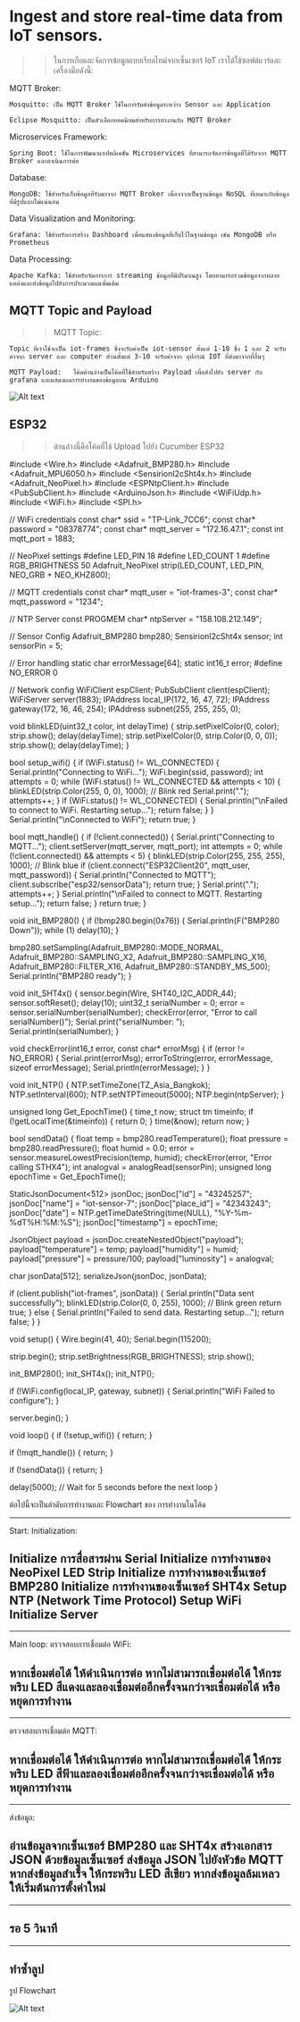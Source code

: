 # Ingest and store real-time data from IoT sensors.
>> ในการเก็บและจัดการข้อมูลแบบเรียลไทม์จากเซ็นเซอร์ IoT เราได้ใช้ซอฟต์แวร์และเครื่องมือดังนี้:

MQTT Broker:

    Mosquitto: เป็น MQTT Broker ใช้ในการรับส่งข้อมูลระหว่าง Sensor และ Application

    Eclipse Mosquitto: เป็นตัวเลือกยอดนิยมสำหรับการทำงานกับ MQTT Broker

Microservices Framework:

    Spring Boot: ใช้ในการพัฒนาแอปพลิเคชัน Microservices ที่สามารถจัดการข้อมูลที่ได้รับจาก MQTT Broker และดำเนินการต่อ

Database:

    MongoDB: ใช้สำหรับเก็บข้อมูลที่รับมาจาก MQTT Broker เนื่องจากเป็นฐานข้อมูล NoSQL ที่เหมาะกับข้อมูลที่มีรูปแบบไม่แน่นอน

Data Visualization and Monitoring:

    Grafana: ใช้สำหรับการสร้าง Dashboard เพื่อแสดงข้อมูลที่เก็บไว้ในฐานข้อมูล เช่น MongoDB หรือ Prometheus

Data Processing:

    Apache Kafka: ใช้สำหรับจัดการการ streaming ข้อมูลที่มีปริมาณสูง โดยสามารถรวมข้อมูลจากหลายแหล่งและส่งข้อมูลไปยังการประมวลผลเพิ่มเติม

## MQTT Topic and Payload
>> MQTT Topic:

    Topic ที่เราใช้จะเป็น iot-frames ซึ่งจะรับค่าเป็น iot-sensor ตั้งแต่ 1-10 ซึ่ง 1 และ 2 จะรับค่าจาก server และ computer ส่วนตั้งแต่ 3-10 จะรับค่าจาก อุปกรณ์ IOT ที่ส่งมาจากที่อื่นๆ

    MQTT Payload:   โค้ดด้านล่างเป็นโค้ดที่ใช้สำหรับสร้าง Payload เพื่อส่งไปยัง server กับ grafana และแสดงผลการทำงานของข้อมูลบน Arduino

<img title="a title" alt="Alt text" src="./image.png">

## ESP32

>> ด้านล่างนี้คือโค้ดที่ใช้ Upload ไปยัง Cucumber ESP32

#include <Wire.h>
#include <Adafruit_BMP280.h>
#include <Adafruit_MPU6050.h>
#include <SensirionI2cSht4x.h>
#include <Adafruit_NeoPixel.h>
#include <ESPNtpClient.h>
#include <PubSubClient.h>
#include <ArduinoJson.h>
#include <WiFiUdp.h>
#include <WiFi.h>
#include <SPI.h>

// WiFi credentials
const char* ssid = "TP-Link_7CC6";
const char* password = "08378774";
const char* mqtt_server = "172.16.47.1";
const int mqtt_port = 1883;

// NeoPixel settings
#define LED_PIN    18
#define LED_COUNT  1
#define RGB_BRIGHTNESS 50
Adafruit_NeoPixel strip(LED_COUNT, LED_PIN, NEO_GRB + NEO_KHZ800);

// MQTT credentials
const char* mqtt_user = "iot-frames-3";
const char* mqtt_password = "1234";

// NTP Server
const PROGMEM char* ntpServer = "158.108.212.149";

// Sensor Config
Adafruit_BMP280 bmp280;
SensirionI2cSht4x sensor;
int sensorPin = 5;

// Error handling
static char errorMessage[64];
static int16_t error;
#define NO_ERROR 0

// Network config
WiFiClient espClient;
PubSubClient client(espClient);
WiFiServer server(1883);
IPAddress local_IP(172, 16, 47, 72);
IPAddress gateway(172, 16, 46, 254);
IPAddress subnet(255, 255, 255, 0);

void blinkLED(uint32_t color, int delayTime) {
  strip.setPixelColor(0, color);
  strip.show();
  delay(delayTime);
  strip.setPixelColor(0, strip.Color(0, 0, 0));
  strip.show();
  delay(delayTime);
}

bool setup_wifi() {
  if (WiFi.status() != WL_CONNECTED) {
    Serial.println("Connecting to WiFi...");
    WiFi.begin(ssid, password);
    int attempts = 0;
    while (WiFi.status() != WL_CONNECTED && attempts < 10) {
      blinkLED(strip.Color(255, 0, 0), 1000); // Blink red
      Serial.print(".");
      attempts++;
    }
    if (WiFi.status() != WL_CONNECTED) {
      Serial.println("\nFailed to connect to WiFi. Restarting setup...");
      return false;
    }
  }
  Serial.println("\nConnected to WiFi");
  return true;
}

bool mqtt_handle() {
  if (!client.connected()) {
    Serial.print("Connecting to MQTT...");
    client.setServer(mqtt_server, mqtt_port);
    int attempts = 0;
    while (!client.connected() && attempts < 5) {
      blinkLED(strip.Color(255, 255, 255), 1000); // Blink blue
      if (client.connect("ESP32Client20", mqtt_user, mqtt_password)) {
        Serial.println("Connected to MQTT");
        client.subscribe("esp32/sensorData");
        return true;
      }
      Serial.print(".");
      attempts++;
    }
    Serial.println("\nFailed to connect to MQTT. Restarting setup...");
    return false;
  }
  return true;
}

void init_BMP280() {
  if (!bmp280.begin(0x76)) {
    Serial.println(F("BMP280 Down"));
    while (1) delay(10);
  }

  bmp280.setSampling(Adafruit_BMP280::MODE_NORMAL,
                     Adafruit_BMP280::SAMPLING_X2,
                     Adafruit_BMP280::SAMPLING_X16,
                     Adafruit_BMP280::FILTER_X16,
                     Adafruit_BMP280::STANDBY_MS_500);
  Serial.println("BMP280 ready");
}

void init_SHT4x() {
  sensor.begin(Wire, SHT40_I2C_ADDR_44);
  sensor.softReset();
  delay(10);
  uint32_t serialNumber = 0;
  error = sensor.serialNumber(serialNumber);
  checkError(error, "Error to call serialNumber()");
  Serial.print("serialNumber: ");
  Serial.println(serialNumber);
}

void checkError(int16_t error, const char* errorMsg) {
  if (error != NO_ERROR) {
    Serial.print(errorMsg);
    errorToString(error, errorMessage, sizeof errorMessage);
    Serial.println(errorMessage);
  }
}

void init_NTP() {
  NTP.setTimeZone(TZ_Asia_Bangkok);
  NTP.setInterval(600);
  NTP.setNTPTimeout(5000);
  NTP.begin(ntpServer);
}

unsigned long Get_EpochTime() {
    time_t now;
    struct tm timeinfo;
    if (!getLocalTime(&timeinfo)) {
      return 0;
    }
    time(&now);
    return now;
}

bool sendData() {
  float temp = bmp280.readTemperature();
  float pressure = bmp280.readPressure();
  float humid = 0.0;
  error = sensor.measureLowestPrecision(temp, humid);
  checkError(error, "Error calling STHX4");
  int analogval = analogRead(sensorPin);
  unsigned long epochTime = Get_EpochTime();

  StaticJsonDocument<512> jsonDoc;
  jsonDoc["id"] = "43245257";
  jsonDoc["name"] = "iot-sensor-7";
  jsonDoc["place_id"] = "42343243";
  jsonDoc["date"] = NTP.getTimeDateString(time(NULL), "%Y-%m-%dT%H:%M:%S");
  jsonDoc["timestamp"] = epochTime;

  JsonObject payload = jsonDoc.createNestedObject("payload");
  payload["temperature"] = temp;
  payload["humidity"] = humid;
  payload["pressure"] = pressure/100;
  payload["luminosity"] = analogval;

  char jsonData[512];
  serializeJson(jsonDoc, jsonData);

  if (client.publish("iot-frames", jsonData)) {
    Serial.println("Data sent successfully");
    blinkLED(strip.Color(0, 0, 255), 1000); // Blink green
    return true;
  } else {
    Serial.println("Failed to send data. Restarting setup...");
    return false;
  }
}

void setup() {
  Wire.begin(41, 40);
  Serial.begin(115200);

  strip.begin();
  strip.setBrightness(RGB_BRIGHTNESS);
  strip.show();

  init_BMP280();
  init_SHT4x();
  init_NTP();

  if (!WiFi.config(local_IP, gateway, subnet)) {
    Serial.println("WiFi Failed to configure");
  }

  server.begin();
}

void loop() {
  if (!setup_wifi()) {
    return;
  }

  if (!mqtt_handle()) {
    return;
  }

  if (!sendData()) {
    return;
  }

  delay(5000); // Wait for 5 seconds before the next loop
}


ต่อไปนี้จะเป็นลำดับการทำงานและ Flowchart ของ การทำงานในโค้ด

----------------------------
Start:
Initialization:

Initialize การสื่อสารผ่าน Serial
Initialize การทำงานของ NeoPixel LED Strip
Initialize การทำงานของเซ็นเซอร์ BMP280
Initialize การทำงานของเซ็นเซอร์ SHT4x
Setup NTP (Network Time Protocol)
Setup WiFi
Initialize Server
----------------------------

----------------------------
Main loop:
ตรวจสอบการเชื่อมต่อ WiFi:

หากเชื่อมต่อได้ ให้ดำเนินการต่อ
หากไม่สามารถเชื่อมต่อได้ ให้กระพริบ LED สีแดงและลองเชื่อมต่ออีกครั้งจนกว่าจะเชื่อมต่อได้ หรือหยุดการทำงาน
----------------------------

----------------------------
ตรวจสอบการเชื่อมต่อ MQTT:

หากเชื่อมต่อได้ ให้ดำเนินการต่อ
หากไม่สามารถเชื่อมต่อได้ ให้กระพริบ LED สีฟ้าและลองเชื่อมต่ออีกครั้งจนกว่าจะเชื่อมต่อได้ หรือหยุดการทำงาน
----------------------------

----------------------------
ส่งข้อมูล:

อ่านข้อมูลจากเซ็นเซอร์ BMP280 และ SHT4x
สร้างเอกสาร JSON ด้วยข้อมูลเซ็นเซอร์
ส่งข้อมูล JSON ไปยังหัวข้อ MQTT
หากส่งข้อมูลสำเร็จ ให้กระพริบ LED สีเขียว
หากส่งข้อมูลล้มเหลว ให้เริ่มต้นการตั้งค่าใหม่
----------------------------

----------------------------
รอ 5 วินาที
----------------------------

----------------------------
ทำซ้ำลูป
----------------------------

รูป Flowchart

<img title="a title" alt="Alt text" src="./Arduino Flow Chart.svg">

